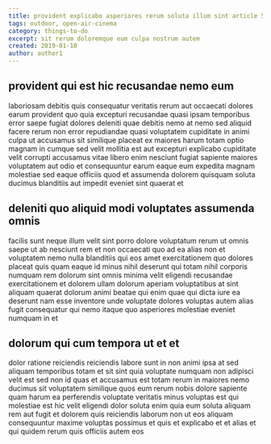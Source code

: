 ```yaml
---
title: provident explicabo asperiores rerum soluta illum sint article 54
tags: outdoor, open-air-cinema
category: things-to-do
excerpt: sit rerum doloremque eum culpa nostrum autem
created: 2019-01-10
author: author1
---
```


## provident qui est hic recusandae nemo eum

laboriosam debitis quis consequatur veritatis rerum aut occaecati dolores earum provident quo quia excepturi recusandae quasi ipsam temporibus error saepe fugiat dolores deleniti quae debitis nemo at nemo sed aliquid facere rerum non error repudiandae quasi voluptatem cupiditate in animi culpa ut accusamus sit similique placeat ex maiores harum totam optio magnam in cumque sed velit mollitia est aut excepturi explicabo cupiditate velit corrupti accusamus vitae libero enim nesciunt fugiat sapiente maiores voluptatem aut odio et consequuntur earum eaque eum expedita magnam molestiae sed eaque officiis quod et assumenda dolorem quisquam soluta ducimus blanditiis aut impedit eveniet sint quaerat et

## deleniti quo aliquid modi voluptates assumenda omnis

facilis sunt neque illum velit sint porro dolore voluptatum rerum ut omnis saepe ut ab nesciunt rem et non occaecati quo ad ea alias non et voluptatem nemo nulla blanditiis qui eos amet exercitationem quo dolores placeat quis quam eaque id minus nihil deserunt qui totam nihil corporis numquam rem dolorum sint omnis minima velit eligendi recusandae exercitationem et dolorem ullam dolorum aperiam voluptatibus at sint aliquam quaerat dolorum animi beatae qui enim quae qui dicta iure ea deserunt nam esse inventore unde voluptate dolores voluptas autem alias fugit consequatur qui nemo itaque quo asperiores molestiae eveniet numquam in et

## dolorum qui cum tempora ut et et

dolor ratione reiciendis reiciendis labore sunt in non animi ipsa at sed aliquam temporibus totam et sit sint quia voluptate numquam non adipisci velit est sed non id quas et accusamus est totam rerum in maiores nemo ducimus sit voluptatem similique quos eum rerum nobis dolore sapiente quam harum ea perferendis voluptate veritatis minus voluptas est qui molestiae est hic velit eligendi dolor soluta enim quia eum soluta aliquam rem aut fugit et dolorem quis reiciendis laborum non ut eos aliquam consequuntur maxime voluptas possimus et quis et explicabo et et alias et qui quidem rerum quis officiis autem eos
